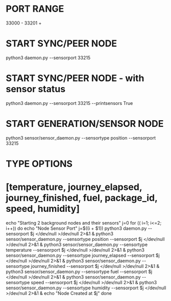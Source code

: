 # PORT RANGE
33000 -
33201 +

# START SYNC/PEER NODE
python3 daemon.py --sensorport 33215
# START SYNC/PEER NODE - with sensor status
python3 daemon.py --sensorport 33215 --printsensors True

# START GENERATION/SENSOR NODE
python3 sensor/sensor_daemon.py --sensortype position --sensorport 33215
# TYPE OPTIONS
# [temperature, journey_elapsed, journey_finished, fuel, package_id, speed, humidity]

echo "Starting 2 background nodes and their sensors"
j=0
for (( i=1; i<=2; i++))
do
    echo "Node Sensor Port"
    j=$((i + $1))
    python3 daemon.py --sensorport $j </dev/null >/dev/null 2>&1 &
    python3 sensor/sensor_daemon.py --sensortype position --sensorport $j </dev/null >/dev/null 2>&1 &
    python3 sensor/sensor_daemon.py --sensortype temperature --sensorport $j </dev/null >/dev/null 2>&1 &
    python3 sensor/sensor_daemon.py --sensortype journey_elapsed --sensorport $j </dev/null >/dev/null 2>&1 &
    python3 sensor/sensor_daemon.py --sensortype journey_finished --sensorport $j </dev/null >/dev/null 2>&1 &
    python3 sensor/sensor_daemon.py --sensortype fuel --sensorport $j </dev/null >/dev/null 2>&1 &
    python3 sensor/sensor_daemon.py --sensortype speed --sensorport $j </dev/null >/dev/null 2>&1 &
    python3 sensor/sensor_daemon.py --sensortype humidity --sensorport $j </dev/null >/dev/null 2>&1 &
    echo "Node Created at $j"
done
